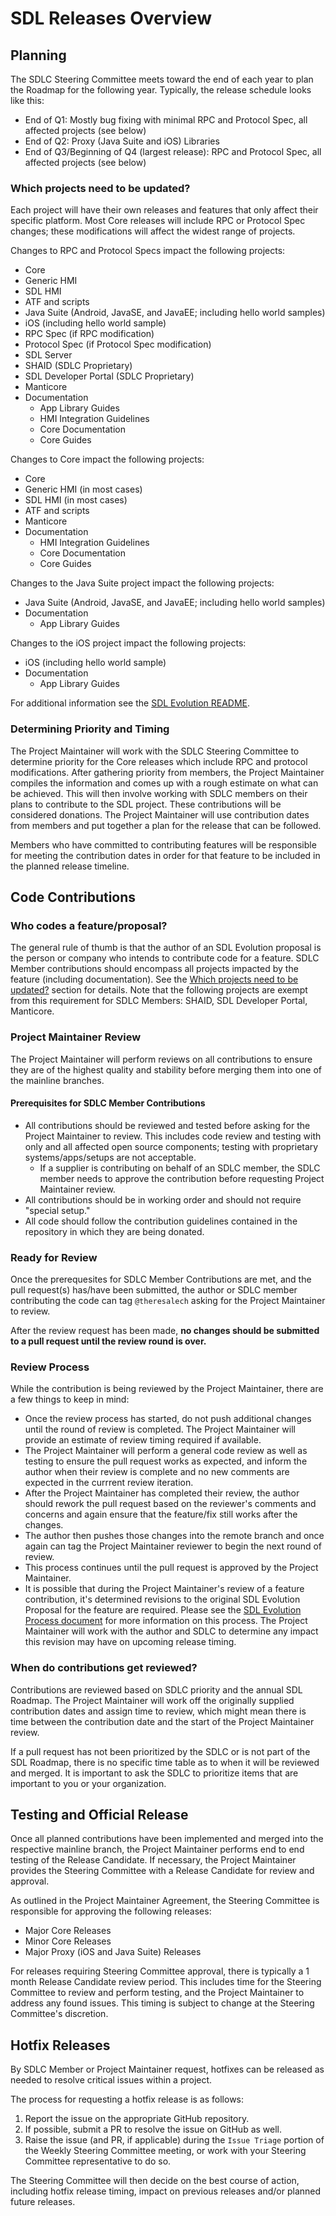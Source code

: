 # SDL Releases Overview

## Planning

The SDLC Steering Committee meets toward the end of each year to plan the Roadmap for the following year.  Typically, the release schedule looks like this:

- End of Q1: Mostly bug fixing with minimal RPC and Protocol Spec, all affected projects (see below)
- End of Q2: Proxy (Java Suite and iOS) Libraries
- End of Q3/Beginning of Q4 (largest release): RPC and Protocol Spec, all affected projects (see below)

### Which projects need to be updated?<a id="which-projects-need-to-be-updated?"></a>

Each project will have their own releases and features that only affect their specific platform. Most Core releases will include RPC or Protocol Spec changes; these modifications will affect the widest range of projects.

Changes to RPC and Protocol Specs impact the following projects:

- Core
- Generic HMI
- SDL HMI
- ATF and scripts
- Java Suite (Android, JavaSE, and JavaEE; including hello world samples)
- iOS (including hello world sample)
- RPC Spec (if RPC modification)
- Protocol Spec (if Protocol Spec modification)
- SDL Server
- SHAID (SDLC Proprietary)
- SDL Developer Portal (SDLC Proprietary)
- Manticore
- Documentation
   - App Library Guides
   - HMI Integration Guidelines
   - Core Documentation
   - Core Guides

Changes to Core impact the following projects:

- Core
- Generic HMI (in most cases)
- SDL HMI (in most cases)
- ATF and scripts
- Manticore
- Documentation
   - HMI Integration Guidelines
   - Core Documentation
   - Core Guides
    
Changes to the Java Suite project impact the following projects:

- Java Suite (Android, JavaSE, and JavaEE; including hello world samples)
- Documentation
   - App Library Guides


Changes to the iOS project impact the following projects:

- iOS (including hello world sample)
- Documentation
   - App Library Guides

For additional information see the [SDL Evolution README](https://github.com/smartdevicelink/sdl_evolution/blob/master/README.md).

### Determining Priority and Timing

The Project Maintainer will work with the SDLC Steering Committee to determine priority for the Core releases which include RPC and protocol modifications. After gathering priority from members, the Project Maintainer compiles the information and comes up with a rough estimate on what can be achieved. This will then involve working with SDLC members on their plans to contribute to the SDL project. These contributions will be considered donations. The Project Maintainer will use contribution dates from members and put together a plan for the release that can be followed.

Members who have committed to contributing features will be responsible for meeting the contribution dates in order for that feature to be included in the planned release timeline.

## Code Contributions

### Who codes a feature/proposal?

The general rule of thumb is that the author of an SDL Evolution proposal is the person or company who intends to contribute code for a feature. SDLC Member contributions should encompass all projects impacted by the feature (including documentation).  See the [Which projects need to be updated?](#which-projects-need-to-be-updated?) section for details.  Note that the following projects are exempt from this requirement for SDLC Members: SHAID, SDL Developer Portal, Manticore.


### Project Maintainer Review

The Project Maintainer will perform reviews on all contributions to ensure they are of the highest quality and stability before merging them into one of the mainline branches. 

#### Prerequisites for SDLC Member Contributions

- All contributions should be reviewed and tested before asking for the Project Maintainer to review.  This includes code review and testing with only and all affected open source components; testing with proprietary systems/apps/setups are not acceptable.
    - If a supplier is contributing on behalf of an SDLC member, the SDLC member needs to approve the contribution before requesting Project Maintainer review.
- All contributions should be in working order and should not require "special setup." 
- All code should follow the contribution guidelines contained in the repository in which they are being donated.


### Ready for Review

Once the prerequesites for SDLC Member Contributions are met, and the pull request(s) has/have been submitted, the author or SDLC member contributing the code can tag `@theresalech` asking for the Project Maintainer to review.

After the review request has been made, __no changes should be submitted to a pull request until the review round is over.__

### Review Process

While the contribution is being reviewed by the Project Maintainer, there are a few things to keep in mind:

- Once the review process has started, do not push additional changes until the round of review is completed.  The Project Maintainer will provide an estimate of review timing required if available.
- The Project Maintainer will perform a general code review as well as testing to ensure the pull request works as expected, and inform the author when their review is complete and no new comments are expected in the currrent review iteration.
- After the Project Maintainer has completed their review, the author should rework the pull request based on the reviewer's comments and concerns and again ensure that the feature/fix still works after the changes.
- The author then pushes those changes into the remote branch and once again can tag the Project Maintainer reviewer to begin the next round of review.
- This process continues until the pull request is approved by the Project Maintainer.
- It is possible that during the Project Maintainer's review of a feature contribution, it's determined revisions to the original SDL Evolution Proposal for the feature are required.  Please see the [SDL Evolution Process document](https://github.com/smartdevicelink/sdl_evolution/blob/master/process.md) for more information on this process.  The Project Maintainer will work with the author and SDLC to determine any impact this revision may have on upcoming release timing.

### When do contributions get reviewed?

Contributions are reviewed based on SDLC priority and the annual SDL Roadmap. The Project Maintainer will work off the originally supplied contribution dates and assign time to review, which might mean there is time between the contribution date and the start of the Project Maintainer review.

If a pull request has not been prioritized by the SDLC or is not part of the SDL Roadmap, there is no specific time table as to when it will be reviewed and merged. It is important to ask the SDLC to prioritize items that are important to you or your organization. 

## Testing and Official Release

Once all planned contributions have been implemented and merged into the respective mainline branch, the Project Maintainer performs end to end testing of the Release Candidate.  If necessary, the Project Maintainer provides the Steering Committee with a Release Candidate for review and approval.  

As outlined in the Project Maintainer Agreement, the Steering Committee is responsible for approving the following releases:

- Major Core Releases
- Minor Core Releases
- Major Proxy (iOS and Java Suite) Releases

For releases requiring Steering Committee approval, there is typically a 1 month Release Candidate review period.  This includes time for the Steering Committee to review and perform testing, and the Project Maintainer to address any found issues.  This timing is subject to change at the Steering Committee's discretion.

## Hotfix Releases
By SDLC Member or Project Maintainer request, hotfixes can be released as needed to resolve critical issues within a project.

The process for requesting a hotfix release is as follows:

1. Report the issue on the appropriate GitHub repository.
2. If possible, submit a PR to resolve the issue on GitHub as well.
3. Raise the issue (and PR, if applicable) during the `Issue Triage` portion of the Weekly Steering Committee meeting, or work with your Steering Committee representative to do so.

The Steering Committee will then decide on the best course of action, including hotfix release timing, impact on previous releases and/or planned future releases.